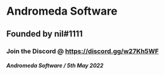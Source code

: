 # Andromeda Software
## Founded by nil#1111
### Join the Discord @ https://discord.gg/w27Kh5WF

##### Andromeda Software / 5th May 2022
